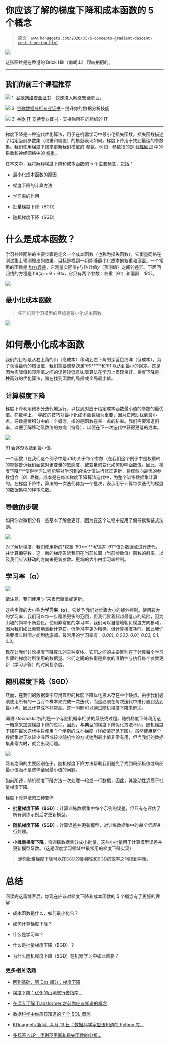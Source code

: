 # 你应该了解的梯度下降和成本函数的 5 个概念

> 原文：[`www.kdnuggets.com/2020/05/5-concepts-gradient-descent-cost-function.html`](https://www.kdnuggets.com/2020/05/5-concepts-gradient-descent-cost-function.html)

![](img/d76ba8086768f959395ebc4c9b2fa781.png)

这张图片是在香港的 Brick Hill（南朗山）顶端拍摄的。

* * *

## 我们的前三个课程推荐

![](img/0244c01ba9267c002ef39d4907e0b8fb.png) 1\. [谷歌网络安全证书](https://www.kdnuggets.com/google-cybersecurity) - 快速进入网络安全职业。

![](img/e225c49c3c91745821c8c0368bf04711.png) 2\. [谷歌数据分析专业证书](https://www.kdnuggets.com/google-data-analytics) - 提升你的数据分析技能

![](img/0244c01ba9267c002ef39d4907e0b8fb.png) 3\. [谷歌 IT 支持专业证书](https://www.kdnuggets.com/google-itsupport) - 支持你所在的组织的 IT

* * *

梯度下降是一种迭代优化算法，用于在机器学习中最小化损失函数。损失函数描述了给定当前参数集（权重和偏置）的模型表现如何，梯度下降用于找到最佳的参数集。我们使用梯度下降来更新我们模型的 [参数](https://ml-cheatsheet.readthedocs.io/en/latest/glossary.html#glossary-parameters)。例如，参数指的是 [线性回归](https://ml-cheatsheet.readthedocs.io/en/latest/linear_regression.html) 中的系数和神经网络中的 [权重](https://ml-cheatsheet.readthedocs.io/en/latest/nn_concepts.html#nn-weights)。

在本文中，我将解释梯度下降和成本函数的 5 个主要概念，包括：

+   最小化成本函数的原因

+   梯度下降的计算方法

+   学习率的作用

+   批量梯度下降（BGD）

+   随机梯度下降（SGD）

# 什么是成本函数？

学习神经网络的主要步骤是定义一个成本函数（也称为损失函数），它衡量网络在测试集上预测输出的效果。目标是找到一组能够最小化成本的权重和偏置。一个常用的函数是 [均方误差](https://en.wikipedia.org/wiki/Mean_squared_error)，它测量实际值*y*与估计值*y*（预测值）之间的差异。下面回归线的方程是 hθ(*x*) = θ + θ1*x*，它只有两个参数：权重（θ1）和偏置 *（θ0）*。

![](img/ec4316e92785c86355c84c1d29a539e3.png)

## 最小化成本函数

> 任何机器学习模型的目标是最小化成本函数。

![](img/4ad9fd044086ce7d21139e04b052bc36.png)

# 如何最小化成本函数

我们的目标是从右上角的山（高成本）移动到左下角的深蓝色海洋（低成本）。为了获得最低的错误值，我们需要调整*权重*‘*θ0***’**和‘*θ1*’以达到最小的误差。这是因为实际值和预测值之间的误差较低意味着算法在学习上表现良好。梯度下降是一种高效的优化算法，旨在找到函数的局部或全局最小值。

## 计算梯度下降

梯度下降利用微积分迭代地运行，以找到对应于给定成本函数最小值的参数的最优值。在数学上，‘*导数*’的技巧对最小化成本函数极为重要，因为它帮助找到最小点。导数是微积分中的一个概念，指的是函数在某一点的斜率。我们需要知道斜率，以便了解移动系数值的方向（符号），以便在下一次迭代中获得更低的成本。

![](img/26cdb80a0de1c698b94e989586bd6fca.png)

θ1 会逐渐收敛到最小值。

一个函数（在我们这个例子中是*J(θ)*)关于每个参数（在我们这个例子中是权重*θ*）的导数告诉我们函数对该变量的敏感度，或变量的变化如何影响函数值。因此，梯度下降***使得学习过程能够对学习到的估计值进行修正更新，将模型向最优的参数组合（*θ*）靠拢。成本是在每次梯度下降算法迭代中，为整个训练数据集计算的。在梯度下降中，算法的一次迭代称为一个批次，表示用于计算每次迭代的梯度的数据集中的样本总数。

## 导数的步骤

如果你对微积分有一些基本了解会更好，因为在这个过程中应用了偏导数和链式法则。

![](img/eaec5633766b8bcc9dc195f0f5f5a851.png)

为了解析梯度，我们使用新的*权重 ‘θ0**’***和*偏差 ‘θ1’*值对数据点进行迭代，并计算偏导数。这一新的梯度告诉我们在当前位置（当前参数值）函数的斜率，以及我们应该移动的方向来更新参数。更新的大小由学习率控制。

## 学习率（α）

![](img/81e801c6f317ade5295a4bb41ea75969.png)

请注意，我们使用‘:=’来表示赋值或更新。

这些步骤的大小称为**学习率（α）**，它给予我们对步骤大小的额外控制。使用较大的学习率，我们可以每一步覆盖更多的范围，但我们冒着超越最低点的风险，因为山坡的斜率不断变化。使用非常低的学习率，我们可以自信地朝负梯度方向移动，因为我们如此频繁地重新计算它。低学习率更为精确，但计算梯度耗时，因此我们需要很长时间才能到达底部。最常用的学习率有：*0.001, 0.003, 0.01, 0.03, 0.1, 0.3*。

现在让我们讨论梯度下降算法的三种变体。它们之间的主要区别在于计算每个学习步骤的梯度时所使用的数据量。它们之间的权衡是梯度的准确性与执行每个参数更新（学习步骤）的时间复杂度。

## 随机梯度下降（SGD）

然而，在我们的数据集中应用典型的梯度下降优化技术存在一个缺点。由于我们必须使用所有的一百万个样本来完成一次迭代，而这必须在每次迭代中进行直到达到最小点，因此计算成本非常高。这一问题可以通过随机梯度下降来解决。

词语‘*stochastic*’指的是一个与随机概率相关的系统或过程。随机梯度下降利用这一概念来加速梯度下降的过程。因此，与典型的梯度下降优化方法不同，随机梯度下降在每次迭代中只使用 1 个示例的成本梯度（详细情况见下图）。虽然使用整个数据集对于以较少噪声或较少随机性的方式达到最小值非常有用，但当我们的数据集非常大时，就会出现问题。

![](img/1493f0189dd890f78d2031c44982d392.png)

两者之间的主要区别在于，随机梯度下降方法帮助我们避免了找到局部极值或局部最小值而不是整体全局最小值的问题。

如前所述，随机梯度下降方法一次处理一轮或一行数据，因此，其波动性远高于批量梯度下降。

梯度下降算法的三种变体

+   **批量梯度下降（BGD）**：计算训练数据集中每个示例的误差，但只有在评估了所有训练示例后才更新模型。

+   **随机梯度下降（SGD）**：计算误差并更新模型，对训练数据集中的*每个示例*进行处理。

+   **小批量梯度下降**：将训练数据集分成小批量，这些小批量用于计算模型误差并更新模型系数。（这是深度学习领域中最常用的梯度下降实现）

> **迷你批量梯度下降可以在**SGD**的鲁棒性和**BGD**的效率之间找到平衡。**

# 总结

阅读完这篇博客后，你现在应该对梯度下降和成本函数的 5 个概念有了更好的理解：

+   成本函数是什么，如何最小化它？

+   如何计算梯度下降？

+   什么是学习率？

+   什么是批量梯度下降（BGD）？

+   为什么随机梯度下降（SGD）在机器学习中如此重要？

### 更多相关话题

+   [回到基础，第 Dos 部分：梯度下降](https://www.kdnuggets.com/2023/03/back-basics-part-dos-gradient-descent.html)

+   [梯度下降：优化的山地旅行者指南…](https://www.kdnuggets.com/gradient-descent-the-mountain-trekker-guide-to-optimization-with-mathematics)

+   [在深入了解 Transformer 之前你应该知道的概念](https://www.kdnuggets.com/2023/01/concepts-know-getting-transformer.html)

+   [数据科学中你应该知道的 7 个 SQL 概念](https://www.kdnuggets.com/2022/11/7-sql-concepts-needed-data-science.html)

+   [KDnuggets 新闻，4 月 13 日：数据科学家应该知道的 Python 库…](https://www.kdnuggets.com/2022/n15.html)

+   [多标签 NLP：类别不平衡和损失函数的分析…](https://www.kdnuggets.com/2023/03/multilabel-nlp-analysis-class-imbalance-loss-function-approaches.html)

